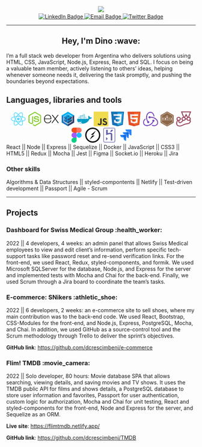 <div id="header" align="center">

  <img src="https://media.giphy.com/media/M9gbBd9nbDrOTu1Mqx/giphy.gif" width="100"/>

  <div id="badges">
    <a href="https://www.linkedin.com/in/dino-cres/?locale=en_US">
      <img src="https://img.shields.io/badge/LinkedIn-blue?style=for-the-badge&logo=linkedin&logoColor=white" alt="LinkedIn Badge"/>
    </a>
    <a href="mailto:crescimbenidino@gmail.com">
      <img src="https://img.shields.io/badge/email-red?logo=gmail&logoColor=white&style=for-the-badge" alt="Email Badge"/>
    </a>
    <a href="https://twitter.com/dinocres1">
      <img src="https://img.shields.io/badge/Twitter-blue?style=for-the-badge&logo=twitter&logoColor=white" alt="Twitter Badge"/>
    </a>
  </div>
</div>

---

<div align="center">

  <h2>Hey, I'm Dino :wave:</h2>

  <div align="left">
    I’m a full stack web developer from Argentina who delivers solutions using HTML, CSS, JavaScript, Node.js, Express, React, and SQL. I focus on being a valuable team member, actively listening to others’ ideas, helping whenever someone needs it, delivering the task promptly, and pushing the boundaries beyond expectations.

<br>
  </div>

</div>

<h2>Languages, libraries and tools</h2>
<div align="center">
  <img src="https://github.com/devicons/devicon/blob/master/icons/react/react-original.svg" title="React" alt="React" width="40" height="40"/>

  <img src="https://github.com/devicons/devicon/blob/master/icons/nodejs/nodejs-plain.svg" title="Node.js" alt="Node.js" width="40" height="40"/>

  <img src="https://github.com/devicons/devicon/blob/master/icons/express/express-original.svg" title="Express" alt="Express" width="40" height="40"/>

  <img src="https://github.com/devicons/devicon/blob/master/icons/sequelize/sequelize-original.svg" title="Sequelize" alt="Sequelize" width="40" height="40"/>

  <img src="https://github.com/devicons/devicon/blob/master/icons/docker/docker-plain.svg" title="Docker" alt="Docker" width="40" height="40"/>

  <img src="https://github.com/devicons/devicon/blob/master/icons/javascript/javascript-original.svg" title="JavaScript" alt="JavaScript" width="40" height="40"/>

  <img src="https://github.com/devicons/devicon/blob/master/icons/css3/css3-original.svg" title="CSS3" alt="CSS3" width="40" height="40"/>

  <img src="https://github.com/devicons/devicon/blob/master/icons/html5/html5-original.svg" title="HTML5" alt="HTML5" width="40" height="40"/>

  <img src="https://github.com/devicons/devicon/blob/master/icons/redux/redux-original.svg" title="Redux" alt="Redux" width="40" height="40"/>
  
  <img src="https://github.com/devicons/devicon/blob/master/icons/mocha/mocha-plain.svg" title="Mocha" alt="Mocha" width="40" height="40"/>

  <img src="https://github.com/devicons/devicon/blob/master/icons/jest/jest-plain.svg" title="Jest" alt="Jest" width="40" height="40"/>

  <img src="https://github.com/devicons/devicon/blob/master/icons/figma/figma-original.svg" title="Figma" alt="Figma" width="40" height="40"/>

  <img src="https://github.com/devicons/devicon/blob/master/icons/socketio/socketio-original.svg" title="Socket.io" alt="Socket.io" width="40" height="40"/>

  <img src="https://github.com/devicons/devicon/blob/master/icons/heroku/heroku-original.svg" title="Heroku" alt="Heroku" width="40" height="40"/>

  <img src="https://github.com/devicons/devicon/blob/master/icons/jira/jira-original.svg" title="Jira" alt="Jira" width="40" height="40"/>
</div>

<div >
React || Node || Express || Sequelize || Docker || JavaScript || CSS3 || HTML5 || Redux || Mocha || Jest || Figma || Socket.io || Heroku || Jira
</div>

<h3>Other skills</h3>
<div >
Algorithms & Data Structures || styled-compontents || Netlify || Test-driven development || Passport || Agile - Scrum 
</div>

---

<h2>Projects</h2>
<h3>Dashboard for Swiss Medical Group :health_worker:</h3>
2022 || 4 developers, 4 weeks: an admin panel that allows Swiss Medical employees to view and edit client’s information, perform specific tech-support tasks like password reset and re-send verification links. For the front-end, we used React, Redux, styled-components, and formik. We used Microsoft SQLServer for the database, Node.js, and Express for the server and implemented tests with Mocha and Chai for the back-end. Finally, we used Scrum through a Jira board to coordinate the team’s tasks.

<h3>E-commerce: SNikers :athletic_shoe:</h3>
2022 || 6 developers, 2 weeks: an e-commerce site to sell shoes, where my main contribution was to the back-end code. We used React, Bootstrap, CSS-Modules for the front-end, and Node.js, Express, PostgreSQL, Mocha, and Chai. In addition, we used GitHub as a source-control tool and the Scrum methodology through Trello to deliver the sprint’s objectives.

**GitHub link**: https://github.com/dcrescimbeni/e-commerce

<h3>Flim! TMDB :movie_camera:</h3>
2022 || Solo developer, 80 hours: Movie database SPA that allows searching, viewing details, and saving movies and TV shows. It uses the TMDB public API for films and shows details, a PostgreSQL database to store user information and favorites, Passport for user authentication, custom logic for authorization, Mocha and Chai for unit testing, React and styled-components for the front-end, Node and Express for the server, and Sequelize as an ORM.

**Live site**: https://flimtmdb.netlify.app/

**GitHub link**: https://github.com/dcrescimbeni/TMDB

